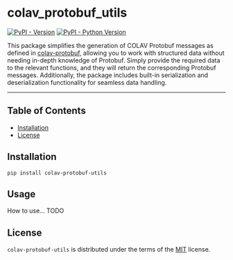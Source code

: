 # colav_protobuf_utils

[![PyPI - Version](https://img.shields.io/pypi/v/colav-protobuf-utils.svg)](https://pypi.org/project/colav-protobuf-utils)
[![PyPI - Python Version](https://img.shields.io/pypi/pyversions/colav-protobuf-utils.svg)](https://pypi.org/project/colav-protobuf-utils)

This package simplifies the generation of COLAV Protobuf messages as defined in [colav-protobuf](https://pypi.org/project/colav-protobuf/), allowing you to work with structured data without needing in-depth knowledge of Protobuf. Simply provide the required data to the relevant functions, and they will return the corresponding Protobuf messages. Additionally, the package includes built-in serialization and deserialization functionality for seamless data handling.

-----

## Table of Contents

- [Installation](#installation)
- [License](#license)

## Installation

```console
pip install colav-protobuf-utils
```

## Usage
How to use... TODO

## License

`colav-protobuf-utils` is distributed under the terms of the [MIT](https://spdx.org/licenses/MIT.html) license.
